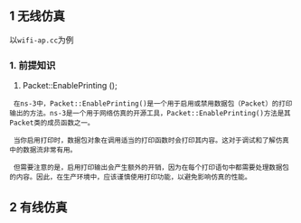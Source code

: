 ## 1 无线仿真

以`wifi-ap.cc`为例

### 1. 前提知识

1.    Packet::EnablePrinting ();

     在ns-3中，Packet::EnablePrinting()是一个用于启用或禁用数据包（Packet）的打印输出的方法。ns-3是一个用于网络仿真的开源工具，Packet::EnablePrinting()方法是其Packet类的成员函数之一。

     当你启用打印时，数据包对象在调用适当的打印函数时会打印其内容。这对于调试和了解仿真中的数据流非常有用。

     但需要注意的是，启用打印输出会产生额外的开销，因为在每个打印语句中都需要处理数据包的内容。因此，在生产环境中，应该谨慎使用打印功能，以避免影响仿真的性能。



## 2 有线仿真
